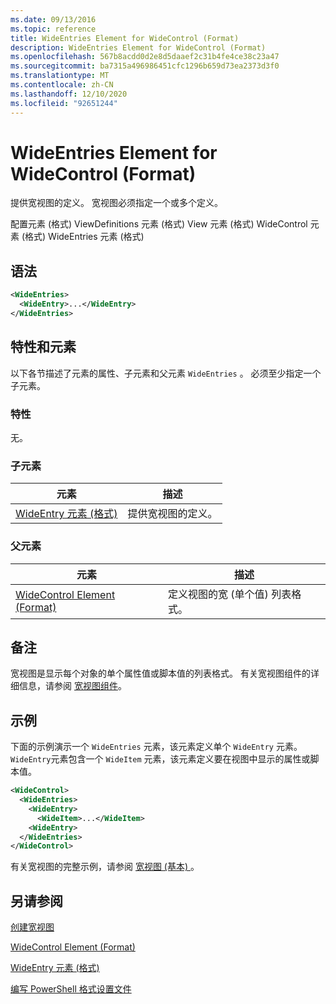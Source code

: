 ```yaml
---
ms.date: 09/13/2016
ms.topic: reference
title: WideEntries Element for WideControl (Format)
description: WideEntries Element for WideControl (Format)
ms.openlocfilehash: 567b8acdd0d2e8d5daaef2c31b4fe4ce38c23a47
ms.sourcegitcommit: ba7315a496986451cfc1296b659d73ea2373d3f0
ms.translationtype: MT
ms.contentlocale: zh-CN
ms.lasthandoff: 12/10/2020
ms.locfileid: "92651244"
---
```

# <a name="wideentries-element-for-widecontrol-format"></a>WideEntries Element for WideControl (Format)

提供宽视图的定义。 宽视图必须指定一个或多个定义。

配置元素 (格式) ViewDefinitions 元素 (格式) View 元素 (格式) WideControl 元素 (格式) WideEntries 元素 (格式) 

## <a name="syntax"></a>语法

```xml
<WideEntries>
  <WideEntry>...</WideEntry>
</WideEntries>

```

## <a name="attributes-and-elements"></a>特性和元素

以下各节描述了元素的属性、子元素和父元素 `WideEntries` 。 必须至少指定一个子元素。

### <a name="attributes"></a>特性

无。

### <a name="child-elements"></a>子元素

|元素|描述|
|-------------|-----------------|
|[WideEntry 元素 (格式) ](./wideentry-element-for-widecontrol-format.md)|提供宽视图的定义。|

### <a name="parent-elements"></a>父元素

|元素|描述|
|-------------|-----------------|
|[WideControl Element (Format)](./widecontrol-element-format.md)|定义视图的宽 (单个值) 列表格式。|

## <a name="remarks"></a>备注

宽视图是显示每个对象的单个属性值或脚本值的列表格式。 有关宽视图组件的详细信息，请参阅 [宽视图组件](./creating-a-wide-view.md)。

## <a name="example"></a>示例

下面的示例演示一个 `WideEntries` 元素，该元素定义单个 `WideEntry` 元素。 `WideEntry`元素包含一个 `WideItem` 元素，该元素定义要在视图中显示的属性或脚本值。

```xml
<WideControl>
  <WideEntries>
    <WideEntry>
      <WideItem>...</WideItem>
    <WideEntry>
  </WideEntries>
</WideControl>
```

有关宽视图的完整示例，请参阅 [宽视图 (基本) ](./wide-view-basic.md)。

## <a name="see-also"></a>另请参阅

[创建宽视图](./creating-a-wide-view.md)

[WideControl Element (Format)](./widecontrol-element-format.md)

[WideEntry 元素 (格式) ](./wideentry-element-for-widecontrol-format.md)

[编写 PowerShell 格式设置文件](./writing-a-powershell-formatting-file.md)
